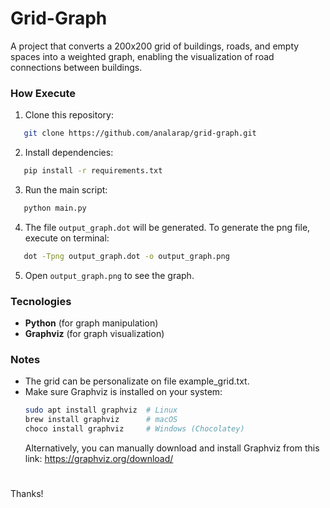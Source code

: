 # Grid-Graph
A project that converts a 200x200 grid of buildings, roads, and empty spaces into a weighted graph, enabling the visualization of road connections between buildings.

### How Execute

1. Clone this repository:
   
```bash
   git clone https://github.com/analarap/grid-graph.git
```

2. Install dependencies:
   
```bash
   pip install -r requirements.txt
```

3. Run the main script:
   
```bash
   python main.py
```

4. The file `output_graph.dot` will be generated. To generate the png file, execute on terminal:
   
```bash
   dot -Tpng output_graph.dot -o output_graph.png
```

5. Open `output_graph.png` to see the graph.

### Tecnologies
- **Python** (for graph manipulation)
- **Graphviz** (for graph visualization)

### Notes
- The grid can be personalizate on file example_grid.txt.
- Make sure Graphviz is installed on your system:
   ```bash
   sudo apt install graphviz  # Linux
   brew install graphviz      # macOS
   choco install graphviz     # Windows (Chocolatey)
   ```
   Alternatively, you can manually download and install Graphviz from this link: https://graphviz.org/download/

#

Thanks!

#

